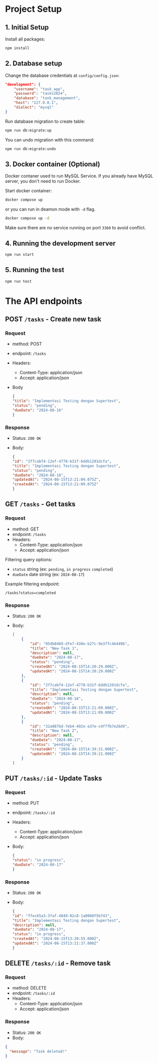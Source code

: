 # Project Setup

## 1. Initial Setup

Install all packages:

```bash
npm install
```

## 2. Database setup

Change the database credentials at `config/config.json`:

```json
"development": {
    "username": "task_app",
    "password": "tasks2024",
    "database": "task_management",
    "host": "127.0.0.1",
    "dialect": "mysql"
}
```

Run database migration to create table:

```bash
npm run db:migrate:up
```

You can undo migration with this command:

```bash
npm run db:migrate:undo
```

## 3. Docker container (Optional)

Docker contaner used to run MySQL Service.
If you already have MySQL server, you don't need to run Docker.

Start docker container:

```bash
docker compose up
```

or you can run in deamon mode with `-d` flag.

```bash
docker compose up -d
```

Make sure there are no service running on port `3360` to avoid conflict.

## 4. Running the development server

```bash
npm run start
```

## 5. Running the test

```bash
npm run test
```


# The API endpoints

## POST `/tasks` - Create new task

### Request

- method: POST
- endpoint: `/tasks`
- Headers:
    - Content-Type: application/json
    - Accept: application/json
- Body

    ```json
    {
    "title": "Implementasi Testing dengan Supertest",
    "status": "pending",
    "dueDate": "2024-08-16"
    }
    ```

### Response

- Status: `200 OK`
- Body:

    ```json
    {
    "id": "2f7cabf4-12ef-4778-b31f-6ddb1201dcfa",
    "title": "Implementasi Testing dengan Supertest",
    "status": "pending",
    "dueDate": "2024-08-16",
    "updatedAt": "2024-08-15T13:21:09.075Z",
    "createdAt": "2024-08-15T13:21:09.075Z"
    }
    ```

## GET `/tasks` - Get tasks

### Request

- method: GET
- endpoint: `/tasks`
- Headers:
    - Content-Type: application/json
    - Accept: application/json

Filtering query options:

- `status` string (ex: `pending`, `in progress` `completed`)
- `dueDate` date string (ex: `2024-08-17`)

Example filtering endpoint:

```url
/tasks?status=completed
```

### Response

- Status: `200 OK`
- Body:

    ```json
    [
        {
            "id": "054b8469-dfe7-430e-b27c-9e37fc4b449b",
            "title": "New Task 1",
            "description": null,
            "dueDate": "2024-08-17",
            "status": "pending",
            "createdAt": "2024-08-15T14:20:29.000Z",
            "updatedAt": "2024-08-15T14:20:29.000Z"
        },
        {
            "id": "2f7cabf4-12ef-4778-b31f-6ddb1201dcfa",
            "title": "Implementasi Testing dengan Supertest",
            "description": null,
            "dueDate": "2024-08-16",
            "status": "pending",
            "createdAt": "2024-08-15T13:21:09.000Z",
            "updatedAt": "2024-08-15T13:21:09.000Z"
        },
        {
            "id": "32a887bd-7eb4-492e-a37e-c4fffb7e26d9",
            "title": "New Task 2",
            "description": null,
            "dueDate": "2024-08-17",
            "status": "pending",
            "createdAt": "2024-08-15T14:39:21.000Z",
            "updatedAt": "2024-08-15T14:39:21.000Z"
        }
    ]
    ```

## PUT `/tasks/:id` - Update Tasks

### Request

- method: PUT
- endpoint: `/tasks/:id`
- Headers:
    - Content-Type: application/json
    - Accept: application/json
- Body:

    ```json
    {
    "status": "in progress",
    "dueDate": "2024-08-17"
    }
    ```

### Response

- Status: `200 OK`
- Body:

    ```json
    {
    "id": "ffec65a3-3faf-4049-82c8-1a0060f5bf43",
    "title": "Implementasi Testing dengan Supertest",
    "description": null,
    "dueDate": "2024-08-17",
    "status": "in progress",
    "createdAt": "2024-08-15T13:20:55.000Z",
    "updatedAt": "2024-08-15T13:21:37.000Z"
    }
    ```

## DELETE `/tasks/:id` - Remove task

### Request

- method: DELETE
- endpoint: `/tasks/:id`
- Headers:
    - Content-Type: application/json
    - Accept: application/json

### Response


- Status: `200 OK`
- Body:

```json
{
  "message": "Task deleted!"
}
```